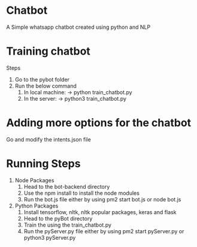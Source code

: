 # Chatbot
A Simple whatsapp chatbot created using python and NLP

# Training chatbot
Steps
1. Go to the pybot folder
2. Run the below command
    1.  In local machine: -> python train_chatbot.py
    2.  In the server: -> python3 train_chatbot.py

# Adding more options for the chatbot
Go and modify the intents.json file

# Running Steps
1. Node Packages
    1. Head to the bot-backend directory
    2. Use the <cmd> npm install </cmd> to install the node modules
    3. Run the bot.js file either by using <cmd> pm2 start bot.js </cmd> or <cmd> node bot.js </cmd>
2. Python Packages
    1. Install tensorflow, nltk, nltk popular packages, keras and flask
    2. Head to the pyBot directory
    3. Train the using the train_chatbot.py
    4. Run the pyServer.py file either by using <cmd> pm2 start pyServer.py </cmd> or <cmd> python3 pyServer.py </cmd>
